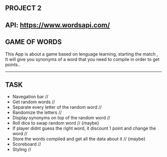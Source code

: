 PROJECT 2
------------------------------------------
API: https://www.wordsapi.com/
------------------------------------------
GAME OF WORDS
------------------------------------------

 This App is about a game based on lenguage learning, starting the match , It will give you synonyms of a word that you need to compile in order to get points..
 
------------------------------------------
TASK
------------------------------------------
* Navegation bar // 
* Get random words //
* Separate every letter of the random word //
* Randomize the letters //
* Display synonyms on top of the random word //
* Roll dice to swap random word // {maybe}
* If player didnt guess the right word, it discount 1 point and change the word // 
* Store the words compiled and get all the data about it // {maybe}
* Scoreboard //
* Styling //

